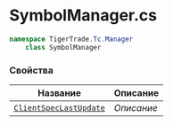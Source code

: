 
# SymbolManager.cs
```csharp
namespace TigerTrade.Tc.Manager  
    class SymbolManager
```

### Свойства
| Название | Описание |
| --- | --- |
| [`ClientSpecLastUpdate`](./Свойства/ClientSpecLastUpdate.md) | *Описание* |

